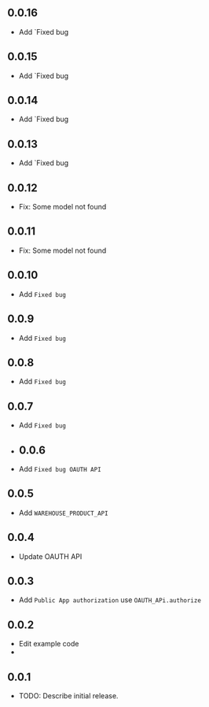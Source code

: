 ## 0.0.16

* Add `Fixed bug

## 0.0.15

* Add `Fixed bug

## 0.0.14

* Add `Fixed bug

## 0.0.13

* Add `Fixed bug

## 0.0.12

* Fix: Some model not found

## 0.0.11

* Fix: Some model not found


## 0.0.10

* Add `Fixed bug`

## 0.0.9

* Add `Fixed bug`

## 0.0.8

* Add `Fixed bug`

## 0.0.7

* Add `Fixed bug`

* ## 0.0.6

* Add `Fixed bug OAUTH API`


## 0.0.5

* Add `WAREHOUSE_PRODUCT_API`

## 0.0.4

* Update OAUTH API

## 0.0.3

* Add `Public App authorization` use `OAUTH_APi.authorize`

## 0.0.2

* Edit example code
*

## 0.0.1

* TODO: Describe initial release.
